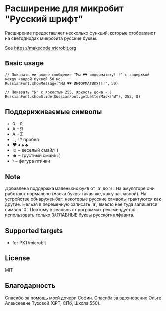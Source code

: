 # Расширение для микробит "Русский шрифт"

Расширение предоставляет несколько функций, которые отображают на светодиодах микробита русские буквы.

See https://makecode.microbit.org

## Basic usage

```blocks
// Показать мигающее сообщение "Мы ♥♥ информатику!!!" с задержкой между каждой буквой 50 мс.
RussianFont.showMessage("МЫ ♥♥ ИНФОРМАТИКУ!!!", 50)
```

```blocks
// Показать "Ы" с яркостью 255, яркость фона - 0
RussianFont.showSlide(RussianFont.getLetterMask("Ы"), 255, 0)
```

## Поддериживаемые символы

* 0 – 9
* А – Я
* A – Z
* . , ! ? пробел
* ♥ ♦ ♠ ♣
* ☺ – веселый смайл :)
* ☻ – грустный смайл :(
* ⱽ – фигура птички

## Note

Добавлена поддержка маленьких букв от 'а' до 'я'.
На эмуляторе они работают нормально (маска буквы такая же, как у заглавной).
На устройстве обнаружен баг: некоторые русские символы трактуются как другие. Нельзя в переменную записать 'а', вместо нее туда запишется символ '0'.
Поэтому в реальных программах рекомендуется использовать только ЗАГЛАВНЫЕ буквы русского алфавита.

## Supported targets

* for PXT/microbit

## License

MIT

## Благодарность

Спасибо за помощь моей дочери Софии.
Спасибо за вдохновение Ольге Алексеевне Тузовой (ОРТ, СПб, Школа 550).
